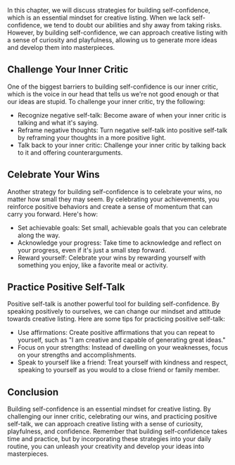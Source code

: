 
In this chapter, we will discuss strategies for building self-confidence, which is an essential mindset for creative listing. When we lack self-confidence, we tend to doubt our abilities and shy away from taking risks. However, by building self-confidence, we can approach creative listing with a sense of curiosity and playfulness, allowing us to generate more ideas and develop them into masterpieces.

Challenge Your Inner Critic
---------------------------

One of the biggest barriers to building self-confidence is our inner critic, which is the voice in our head that tells us we're not good enough or that our ideas are stupid. To challenge your inner critic, try the following:

* Recognize negative self-talk: Become aware of when your inner critic is talking and what it's saying.
* Reframe negative thoughts: Turn negative self-talk into positive self-talk by reframing your thoughts in a more positive light.
* Talk back to your inner critic: Challenge your inner critic by talking back to it and offering counterarguments.

Celebrate Your Wins
-------------------

Another strategy for building self-confidence is to celebrate your wins, no matter how small they may seem. By celebrating your achievements, you reinforce positive behaviors and create a sense of momentum that can carry you forward. Here's how:

* Set achievable goals: Set small, achievable goals that you can celebrate along the way.
* Acknowledge your progress: Take time to acknowledge and reflect on your progress, even if it's just a small step forward.
* Reward yourself: Celebrate your wins by rewarding yourself with something you enjoy, like a favorite meal or activity.

Practice Positive Self-Talk
---------------------------

Positive self-talk is another powerful tool for building self-confidence. By speaking positively to ourselves, we can change our mindset and attitude towards creative listing. Here are some tips for practicing positive self-talk:

* Use affirmations: Create positive affirmations that you can repeat to yourself, such as "I am creative and capable of generating great ideas."
* Focus on your strengths: Instead of dwelling on your weaknesses, focus on your strengths and accomplishments.
* Speak to yourself like a friend: Treat yourself with kindness and respect, speaking to yourself as you would to a close friend or family member.

Conclusion
----------

Building self-confidence is an essential mindset for creative listing. By challenging our inner critic, celebrating our wins, and practicing positive self-talk, we can approach creative listing with a sense of curiosity, playfulness, and confidence. Remember that building self-confidence takes time and practice, but by incorporating these strategies into your daily routine, you can unleash your creativity and develop your ideas into masterpieces.
